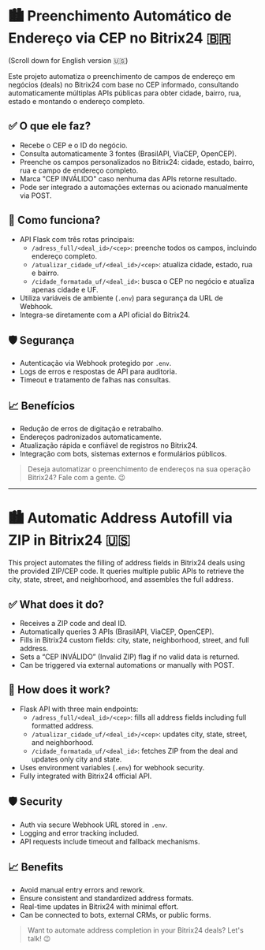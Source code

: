 # 🏙️ Preenchimento Automático de Endereço via CEP no Bitrix24 🇧🇷  
(Scroll down for English version 🇺🇸)

Este projeto automatiza o preenchimento de campos de endereço em negócios (deals) no Bitrix24 com base no CEP informado, consultando automaticamente múltiplas APIs públicas para obter cidade, bairro, rua, estado e montando o endereço completo.

## ✅ O que ele faz?
- Recebe o CEP e o ID do negócio.
- Consulta automaticamente 3 fontes (BrasilAPI, ViaCEP, OpenCEP).
- Preenche os campos personalizados no Bitrix24: cidade, estado, bairro, rua e campo de endereço completo.
- Marca "CEP INVÁLIDO" caso nenhuma das APIs retorne resultado.
- Pode ser integrado a automações externas ou acionado manualmente via POST.

## 🔧 Como funciona?
- API Flask com três rotas principais:
  - `/adress_full/<deal_id>/<cep>`: preenche todos os campos, incluindo endereço completo.
  - `/atualizar_cidade_uf/<deal_id>/<cep>`: atualiza cidade, estado, rua e bairro.
  - `/cidade_formatada_uf/<deal_id>`: busca o CEP no negócio e atualiza apenas cidade e UF.
- Utiliza variáveis de ambiente (`.env`) para segurança da URL de Webhook.
- Integra-se diretamente com a API oficial do Bitrix24.

## 🛡️ Segurança
- Autenticação via Webhook protegido por `.env`.
- Logs de erros e respostas de API para auditoria.
- Timeout e tratamento de falhas nas consultas.

## 📈 Benefícios
- Redução de erros de digitação e retrabalho.
- Endereços padronizados automaticamente.
- Atualização rápida e confiável de registros no Bitrix24.
- Integração com bots, sistemas externos e formulários públicos.

> Deseja automatizar o preenchimento de endereços na sua operação Bitrix24? Fale com a gente. 😉

---

# 🏙️ Automatic Address Autofill via ZIP in Bitrix24 🇺🇸

This project automates the filling of address fields in Bitrix24 deals using the provided ZIP/CEP code. It queries multiple public APIs to retrieve the city, state, street, and neighborhood, and assembles the full address.

## ✅ What does it do?
- Receives a ZIP code and deal ID.
- Automatically queries 3 APIs (BrasilAPI, ViaCEP, OpenCEP).
- Fills in Bitrix24 custom fields: city, state, neighborhood, street, and full address.
- Sets a “CEP INVÁLIDO” (Invalid ZIP) flag if no valid data is returned.
- Can be triggered via external automations or manually with POST.

## 🔧 How does it work?
- Flask API with three main endpoints:
  - `/adress_full/<deal_id>/<cep>`: fills all address fields including full formatted address.
  - `/atualizar_cidade_uf/<deal_id>/<cep>`: updates city, state, street, and neighborhood.
  - `/cidade_formatada_uf/<deal_id>`: fetches ZIP from the deal and updates only city and state.
- Uses environment variables (`.env`) for webhook security.
- Fully integrated with Bitrix24 official API.

## 🛡️ Security
- Auth via secure Webhook URL stored in `.env`.
- Logging and error tracking included.
- API requests include timeout and fallback mechanisms.

## 📈 Benefits
- Avoid manual entry errors and rework.
- Ensure consistent and standardized address formats.
- Real-time updates in Bitrix24 with minimal effort.
- Can be connected to bots, external CRMs, or public forms.

> Want to automate address completion in your Bitrix24 deals? Let's talk! 😉
